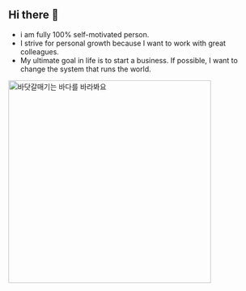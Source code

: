 ## Hi there 👋
- i am fully 100% self-motivated person.
- I strive for personal growth because I want to work with great colleagues.
- My ultimate goal in life is to start a business. If possible, I want to change the system that runs the world.

<img src="https://github.com/user-attachments/assets/fbecb6fa-dd6f-47fd-a68d-1944831b80d8" alt="바닷갈매기는 바다를 바라봐요" width="400">

<!--
**Wcwdfu/Wcwdfu** is a ✨ _special_ ✨ repository because its `README.md` (this file) appears on your GitHub profile.

Here are some ideas to get you started:

- 🔭 I’m currently working on ...
- 🌱 I’m currently learning ...
- 👯 I’m looking to collaborate on ...
- 🤔 I’m looking for help with ...
- 💬 Ask me about ...
- 📫 How to reach me: ...
- 😄 Pronouns: ...
- ⚡ Fun fact: ...
-->
